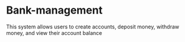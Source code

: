 # Bank-management
This system allows users to create accounts, deposit money, withdraw money, and view their account balance
